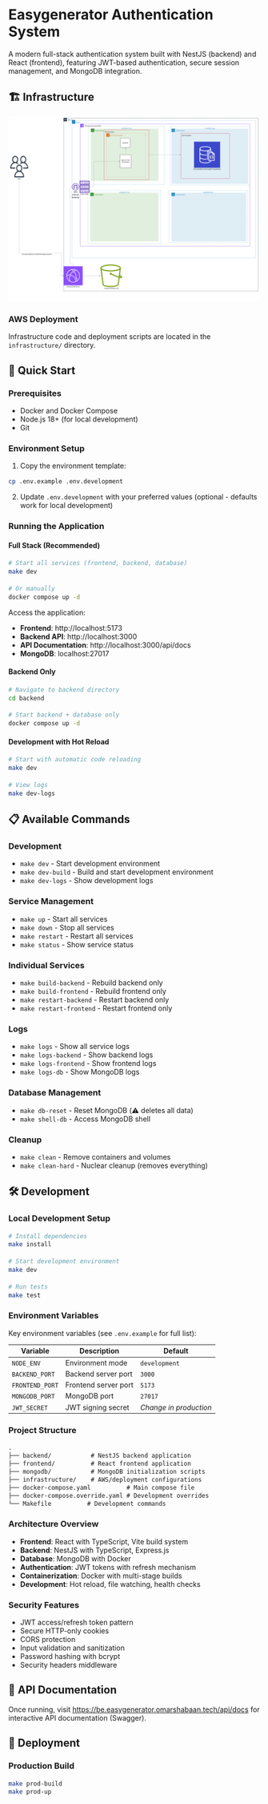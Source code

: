 # Easygenerator Authentication System

A modern full-stack authentication system built with NestJS (backend) and React (frontend), featuring JWT-based authentication, secure session management, and MongoDB integration.


## 🏗️ Infrastructure

![aws-diagram.png](./docs/aws-diagram.png)


### AWS Deployment
Infrastructure code and deployment scripts are located in the `infrastructure/` directory.

## 🚀 Quick Start

### Prerequisites
- Docker and Docker Compose
- Node.js 18+ (for local development)
- Git

### Environment Setup
1. Copy the environment template:
```bash
cp .env.example .env.development
```

2. Update `.env.development` with your preferred values (optional - defaults work for local development)

### Running the Application

#### Full Stack (Recommended)
```bash
# Start all services (frontend, backend, database)
make dev

# Or manually
docker compose up -d
```

Access the application:
- **Frontend**: http://localhost:5173
- **Backend API**: http://localhost:3000
- **API Documentation**: http://localhost:3000/api/docs
- **MongoDB**: localhost:27017

#### Backend Only
```bash
# Navigate to backend directory
cd backend

# Start backend + database only
docker compose up -d
```

#### Development with Hot Reload
```bash
# Start with automatic code reloading
make dev

# View logs
make dev-logs
```

## 📋 Available Commands

### Development
- `make dev` - Start development environment
- `make dev-build` - Build and start development environment
- `make dev-logs` - Show development logs

### Service Management
- `make up` - Start all services
- `make down` - Stop all services
- `make restart` - Restart all services
- `make status` - Show service status

### Individual Services
- `make build-backend` - Rebuild backend only
- `make build-frontend` - Rebuild frontend only
- `make restart-backend` - Restart backend only
- `make restart-frontend` - Restart frontend only

### Logs
- `make logs` - Show all service logs
- `make logs-backend` - Show backend logs
- `make logs-frontend` - Show frontend logs
- `make logs-db` - Show MongoDB logs

### Database Management
- `make db-reset` - Reset MongoDB (⚠️ deletes all data)
- `make shell-db` - Access MongoDB shell


### Cleanup
- `make clean` - Remove containers and volumes
- `make clean-hard` - Nuclear cleanup (removes everything)

## 🛠️ Development

### Local Development Setup
```bash
# Install dependencies
make install

# Start development environment
make dev

# Run tests
make test
```

### Environment Variables
Key environment variables (see `.env.example` for full list):

| Variable | Description | Default |
|----------|-------------|---------|
| `NODE_ENV` | Environment mode | `development` |
| `BACKEND_PORT` | Backend server port | `3000` |
| `FRONTEND_PORT` | Frontend server port | `5173` |
| `MONGODB_PORT` | MongoDB port | `27017` |
| `JWT_SECRET` | JWT signing secret | *Change in production* |

### Project Structure
```
.
├── backend/           # NestJS backend application
├── frontend/          # React frontend application
├── mongodb/           # MongoDB initialization scripts
├── infrastructure/    # AWS/deployment configurations
├── docker-compose.yaml          # Main compose file
├── docker-compose.override.yaml # Development overrides
└── Makefile          # Development commands
```


### Architecture Overview
- **Frontend**: React with TypeScript, Vite build system
- **Backend**: NestJS with TypeScript, Express.js
- **Database**: MongoDB with Docker
- **Authentication**: JWT tokens with refresh mechanism
- **Containerization**: Docker with multi-stage builds
- **Development**: Hot reload, file watching, health checks

### Security Features
- JWT access/refresh token pattern
- Secure HTTP-only cookies
- CORS protection
- Input validation and sanitization
- Password hashing with bcrypt
- Security headers middleware

## 📝 API Documentation

Once running, visit https://be.easygenerator.omarshabaan.tech/api/docs for interactive API documentation (Swagger).

## 🚀 Deployment

### Production Build
```bash
make prod-build
make prod-up
```

